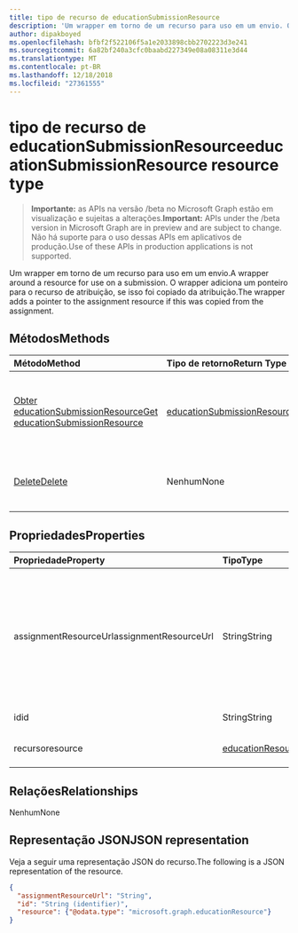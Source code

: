 ```yaml
---
title: tipo de recurso de educationSubmissionResource
description: 'Um wrapper em torno de um recurso para uso em um envio. O wrapper adiciona um ponteiro para o recurso de atribuição, se isso foi copiado da atribuição.  '
author: dipakboyed
ms.openlocfilehash: bfbf2f522106f5a1e2033898cbb2702223d3e241
ms.sourcegitcommit: 6a82bf240a3cfc0baabd227349e08a08311e3d44
ms.translationtype: MT
ms.contentlocale: pt-BR
ms.lasthandoff: 12/18/2018
ms.locfileid: "27361555"
---
```

# <a name="educationsubmissionresource-resource-type"></a><span data-ttu-id="3d7f7-104">tipo de recurso de educationSubmissionResource</span><span class="sxs-lookup"><span data-stu-id="3d7f7-104">educationSubmissionResource resource type</span></span>

> <span data-ttu-id="3d7f7-105">**Importante:** as APIs na versão /beta no Microsoft Graph estão em visualização e sujeitas a alterações.</span><span class="sxs-lookup"><span data-stu-id="3d7f7-105">**Important:** APIs under the /beta version in Microsoft Graph are in preview and are subject to change.</span></span> <span data-ttu-id="3d7f7-106">Não há suporte para o uso dessas APIs em aplicativos de produção.</span><span class="sxs-lookup"><span data-stu-id="3d7f7-106">Use of these APIs in production applications is not supported.</span></span>

<span data-ttu-id="3d7f7-107">Um wrapper em torno de um recurso para uso em um envio.</span><span class="sxs-lookup"><span data-stu-id="3d7f7-107">A wrapper around a resource for use on a submission.</span></span> <span data-ttu-id="3d7f7-108">O wrapper adiciona um ponteiro para o recurso de atribuição, se isso foi copiado da atribuição.</span><span class="sxs-lookup"><span data-stu-id="3d7f7-108">The wrapper adds a pointer to the assignment resource if this was copied from the assignment.</span></span>  


## <a name="methods"></a><span data-ttu-id="3d7f7-109">Métodos</span><span class="sxs-lookup"><span data-stu-id="3d7f7-109">Methods</span></span>

| <span data-ttu-id="3d7f7-110">Método</span><span class="sxs-lookup"><span data-stu-id="3d7f7-110">Method</span></span>           | <span data-ttu-id="3d7f7-111">Tipo de retorno</span><span class="sxs-lookup"><span data-stu-id="3d7f7-111">Return Type</span></span>    |<span data-ttu-id="3d7f7-112">Descrição</span><span class="sxs-lookup"><span data-stu-id="3d7f7-112">Description</span></span>|
|:---------------|:--------|:----------|
|[<span data-ttu-id="3d7f7-113">Obter educationSubmissionResource</span><span class="sxs-lookup"><span data-stu-id="3d7f7-113">Get educationSubmissionResource</span></span>](../api/educationsubmissionresource-get.md) | [<span data-ttu-id="3d7f7-114">educationSubmissionResource</span><span class="sxs-lookup"><span data-stu-id="3d7f7-114">educationSubmissionResource</span></span>](educationsubmissionresource.md) |<span data-ttu-id="3d7f7-115">Leia as propriedades e os relacionamentos de um objeto **educationSubmissionResource** .</span><span class="sxs-lookup"><span data-stu-id="3d7f7-115">Read properties and relationships of an **educationSubmissionResource** object.</span></span>|
|[<span data-ttu-id="3d7f7-116">Delete</span><span class="sxs-lookup"><span data-stu-id="3d7f7-116">Delete</span></span>](../api/educationsubmissionresource-delete.md) | <span data-ttu-id="3d7f7-117">Nenhum</span><span class="sxs-lookup"><span data-stu-id="3d7f7-117">None</span></span> |<span data-ttu-id="3d7f7-118">Exclua um objeto **educationSubmissionResource** .</span><span class="sxs-lookup"><span data-stu-id="3d7f7-118">Delete an **educationSubmissionResource** object.</span></span> |

## <a name="properties"></a><span data-ttu-id="3d7f7-119">Propriedades</span><span class="sxs-lookup"><span data-stu-id="3d7f7-119">Properties</span></span>
| <span data-ttu-id="3d7f7-120">Propriedade</span><span class="sxs-lookup"><span data-stu-id="3d7f7-120">Property</span></span>     | <span data-ttu-id="3d7f7-121">Tipo</span><span class="sxs-lookup"><span data-stu-id="3d7f7-121">Type</span></span>   |<span data-ttu-id="3d7f7-122">Descrição</span><span class="sxs-lookup"><span data-stu-id="3d7f7-122">Description</span></span>|
|:---------------|:--------|:----------|
|<span data-ttu-id="3d7f7-123">assignmentResourceUrl</span><span class="sxs-lookup"><span data-stu-id="3d7f7-123">assignmentResourceUrl</span></span>|<span data-ttu-id="3d7f7-124">String</span><span class="sxs-lookup"><span data-stu-id="3d7f7-124">String</span></span>|<span data-ttu-id="3d7f7-125">Ponteiro para a atribuição do qual este recurso foi copiado.</span><span class="sxs-lookup"><span data-stu-id="3d7f7-125">Pointer to the assignment from which this resource was copied.</span></span> <span data-ttu-id="3d7f7-126">Se for nulo, o aluno carregado o recurso.</span><span class="sxs-lookup"><span data-stu-id="3d7f7-126">If this is null, the student uploaded the resource.</span></span>|
|<span data-ttu-id="3d7f7-127">id</span><span class="sxs-lookup"><span data-stu-id="3d7f7-127">id</span></span>|<span data-ttu-id="3d7f7-128">String</span><span class="sxs-lookup"><span data-stu-id="3d7f7-128">String</span></span>| <span data-ttu-id="3d7f7-129">Somente leitura.</span><span class="sxs-lookup"><span data-stu-id="3d7f7-129">Read-only.</span></span>|
|<span data-ttu-id="3d7f7-130">recurso</span><span class="sxs-lookup"><span data-stu-id="3d7f7-130">resource</span></span>|[<span data-ttu-id="3d7f7-131">educationResource</span><span class="sxs-lookup"><span data-stu-id="3d7f7-131">educationResource</span></span>](educationresource.md)|<span data-ttu-id="3d7f7-132">Objeto Resource.</span><span class="sxs-lookup"><span data-stu-id="3d7f7-132">Resource object.</span></span>|

## <a name="relationships"></a><span data-ttu-id="3d7f7-133">Relações</span><span class="sxs-lookup"><span data-stu-id="3d7f7-133">Relationships</span></span>
<span data-ttu-id="3d7f7-134">Nenhum</span><span class="sxs-lookup"><span data-stu-id="3d7f7-134">None</span></span>


## <a name="json-representation"></a><span data-ttu-id="3d7f7-135">Representação JSON</span><span class="sxs-lookup"><span data-stu-id="3d7f7-135">JSON representation</span></span>

<span data-ttu-id="3d7f7-136">Veja a seguir uma representação JSON do recurso.</span><span class="sxs-lookup"><span data-stu-id="3d7f7-136">The following is a JSON representation of the resource.</span></span>

<!-- {
  "blockType": "resource",
  "optionalProperties": [

  ],
  "@odata.type": "microsoft.graph.educationSubmissionResource"
}-->

```json
{
  "assignmentResourceUrl": "String",
  "id": "String (identifier)",
  "resource": {"@odata.type": "microsoft.graph.educationResource"}
}
```

<!-- uuid: 8fcb5dbc-d5aa-4681-8e31-b001d5168d79
2015-10-25 14:57:30 UTC -->
<!-- {
  "type": "#page.annotation",
  "description": "educationSubmissionResource resource",
  "keywords": "",
  "section": "documentation",
  "tocPath": ""
}-->